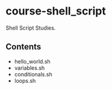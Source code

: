 # course-shell_script

Shell Script Studies.

## Contents

- hello_world.sh
- variables.sh
- conditionals.sh
- loops.sh
